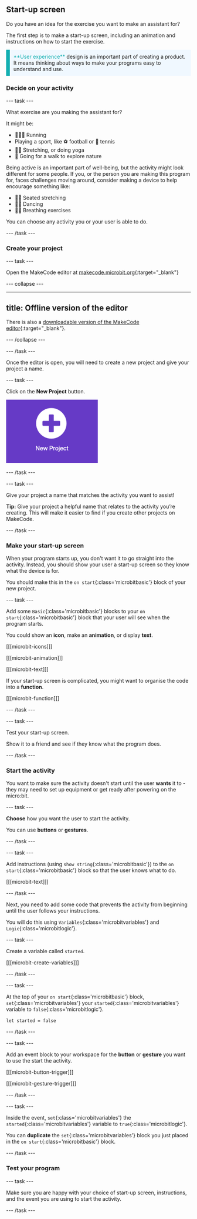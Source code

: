 ## Start-up screen

Do you have an idea for the exercise you want to make an assistant for?

The first step is to make a start-up screen, including an animation and instructions on how to start the exercise. 

<p style="border-left: solid; border-width:10px; border-color: #0faeb0; background-color: aliceblue; padding: 10px;">
  <span style="color: #0faeb0">**User experience**</span> design is an important part of creating a product. It means thinking about ways to make your programs easy to understand and use.
</p>

### Decide on your activity

--- task ---

What exercise are you making the assistant for?

It might be:
+ 🏃🏽‍♀️ Running
+ Playing a sport, like ⚽️ football or 🎾 tennis
+ 🧘🏼 Stretching, or doing yoga
+ 🥾 Going for a walk to explore nature

Being active is an important part of well-being, but the activity might look different for some people. If you, or the person you are making this program for, faces challenges moving around, consider making a device to help encourage something like:

+ 🧘🏼 Seated stretching
+ 🕺🏾 Dancing
+ 😮‍💨 Breathing exercises

You can choose any activity you or your user is able to do.

--- /task ---

### Create your project

--- task ---

Open the MakeCode editor at [makecode.microbit.org](https://makecode.microbit.org){:target="_blank"}

--- collapse ---

---
title: Offline version of the editor
---

There is also a [downloadable version of the MakeCode editor](https://makecode.microbit.org/offline-app){:target="_blank"}.

--- /collapse ---

--- /task ---

Once the editor is open, you will need to create a new project and give your project a name. 

--- task ---

Click on the **New Project** button.

<img src="images/new-project-button.png" alt="The New Project button inside MakeCode." width="250"/>

--- /task ---

--- task ---

Give your project a name that matches the activity you want to assist!

**Tip:** Give your project a helpful name that relates to the activity you’re creating. This will make it easier to find if you create other projects on MakeCode.

--- /task ---


### Make your start-up screen

When your program starts up, you don't want it to go straight into the activity. Instead, you should show your user a start-up screen so they know what the device is for. 

You should make this in the `on start`{:class='microbitbasic'} block of your new project. 

--- task ---

Add some `Basic`{:class='microbitbasic'} blocks to your `on start`{:class='microbitbasic'} block that your user will see when the program starts.

You could show an **icon**, make an **animation**, or display **text**.

[[[microbit-icons]]]

[[[microbit-animation]]]

[[[microbit-text]]]

If your start-up screen is complicated, you might want to organise the code into a **function**.

[[[microbit-function]]]

--- /task ---

--- task ---

Test your start-up screen. 

Show it to a friend and see if they know what the program does. 

--- /task ---

### Start the activity

You want to make sure the activity doesn't start until the user **wants** it to - they may need to set up equipment or get ready after powering on the micro:bit. 

--- task ---

**Choose** how you want the user to start the activity. 

You can use **buttons** or **gestures**.

--- /task ---

--- task ---

Add instructions (using `show string`{:class='microbitbasic'}) to the `on start`{:class='microbitbasic'} block so that the user knows what to do.

[[[microbit-text]]]

--- /task ---

Next, you need to add some code that prevents the activity from beginning until the user follows your instructions.

You will do this using `Variables`{:class='microbitvariables'} and `Logic`{:class='microbitlogic'}.

--- task ---

Create a variable called `started`. 

[[[microbit-create-variables]]]

--- /task ---

--- task ---

At the top of your `on start`{:class='microbitbasic'} block, `set`{:class='microbitvariables'} your `started`{:class='microbitvariables'} variable to `false`{:class='microbitlogic'}. 

```microbit
let started = false
```

--- /task ---

--- task ---

Add an event block to your workspace for the **button** or **gesture** you want to use the start the activity.

[[[microbit-button-trigger]]]

[[[microbit-gesture-trigger]]]

--- /task ---

--- task ---

Inside the event, `set`{:class='microbitvariables'} the `started`{:class='microbitvariables'} variable to `true`{:class='microbitlogic'}.

You can **duplicate** the `set`{:class='microbitvariables'} block you just placed in the `on start`{:class='microbitbasic'} block. 

--- /task ---

### Test your program

--- task ---

Make sure you are happy with your choice of start-up screen, instructions, and the event you are using to start the activity.

--- /task ---

